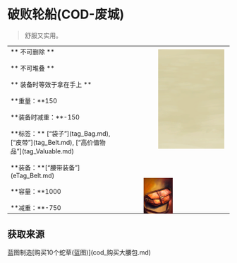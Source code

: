 # 破败轮船(COD-废城)  
> 舒服又实用。  
  
<table class="table table-bordered" data-toggle="table"  data-show-header="false"><thead style="display:none"><tr ><th  style="width:50%;text-align:left;vertical-align:top;"  >title</th><th  style="width:50%;text-align:left;vertical-align:top;"  ></th></tr></thead><tr ><td  style="width:50%;text-align:left;vertical-align:top;"  >** 不可删除 **<br><br>** 不可堆叠 **<br><br>** 装备时等效于拿在手上 **<br><br>**重量：**150<br><br>**装备时减重：**-150<br><br>**标签：**	[“袋子”](tag_Bag.md), [“皮带”](tag_Belt.md), [“高价值物品”](tag_Valuable.md)<br><br>**装备：**[“腰带装备”](eTag_Belt.md)<br><br>**容量：**1000<br><br>**减重：**-750</td><td  style="width:50%;text-align:left;vertical-align:top;"  ><div style="float:right; margin:5px"><div class="gamecard" style="width:150px; height:225px;"><a href="cod_大腰包.md" style="color:black"><img class="bg" decoding="async" src="Sprite/BG_SandFront.png" href="a.md" style="max-width:150px;max-height:225px;"><img decoding="async" src="Sprite/cod/al_大容量腰包.png" class="cardimageNoBack" style="transform: translate(-50%, 0%) scale(0.4398826979472141);"><span style="font-size: 25px;">破败轮船</span></a></div></div></td></tr></tbody></table>  
  
## 获取来源  
<div style="display:inline-block"><div class="gamedatalist" style="text-align:left;min-width:200px;min-height:0px;"><div style="display:inline-block"><div style="display:inline-block;vertical-align:middle;">蓝图制造</div><div style="display:inline-block;vertical-align:middle;">[购买10个蛇草(蓝图)](cod_购买大腰包.md)</div></div></div></div>  
  


<script>document.title="破败轮船 - 卡牌生存百科 Card Survival Wiki";</script>